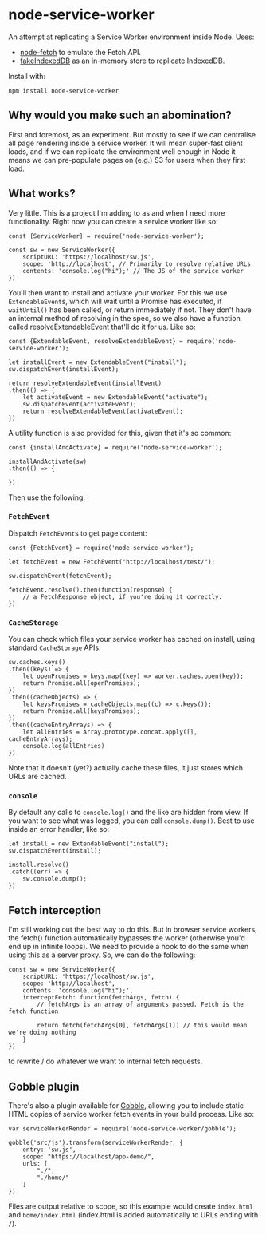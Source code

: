 # node-service-worker

An attempt at replicating a Service Worker environment inside Node. Uses:

 - [node-fetch](https://www.npmjs.com/package/node-fetch) to emulate the Fetch API.
 - [fakeIndexedDB](https://github.com/dumbmatter/fakeIndexedDB) as an in-memory store to
   replicate IndexedDB.

Install with:

    npm install node-service-worker

## Why would you make such an abomination?

First and foremost, as an experiment. But mostly to see if we can centralise
all page rendering inside a service worker. It will mean super-fast client loads,
and if we can replicate the environment well enough in Node it means we can
pre-populate pages on (e.g.) S3 for users when they first load.

## What works?

Very little. This is a project I'm adding to as and when I need more functionality.
Right now you can create a service worker like so:

    const {ServiceWorker} = require('node-service-worker');

    const sw = new ServiceWorker({
        scriptURL: 'https://localhost/sw.js',
        scope: 'http://localhost', // Primarily to resolve relative URLs
        contents: 'console.log("hi");' // The JS of the service worker
    })

You'll then want to install and activate your worker. For this we use `ExtendableEvent`s,
which will wait until a Promise has executed, if `waitUntil()` has been called, or return 
immediately if not. They don't have an internal method of resolving in the spec, so we also 
have a function called resolveExtendableEvent that'll do it for us. Like so:

    const {ExtendableEvent, resolveExtendableEvent} = require('node-service-worker');

    let installEvent = new ExtendableEvent("install");
    sw.dispatchEvent(installEvent);

    return resolveExtendableEvent(installEvent)
    .then(() => {
        let activateEvent = new ExtendableEvent("activate");
        sw.dispatchEvent(activateEvent);
        return resolveExtendableEvent(activateEvent);
    })

A utility function is also provided for this, given that it's so common:

    const {installAndActivate} = require('node-service-worker');

    installAndActivate(sw)
    .then(() => {

    })

Then use the following:

### `FetchEvent`

Dispatch `FetchEvent`s to get page content:

    const {FetchEvent} = require('node-service-worker');

    let fetchEvent = new FetchEvent("http://localhost/test/");

    sw.dispatchEvent(fetchEvent);

    fetchEvent.resolve().then(function(response) {
        // a FetchResponse object, if you're doing it correctly.
    })

### `CacheStorage`

You can check which files your service worker has cached on install, using standard
`CacheStorage` APIs:

    sw.caches.keys()
    .then((keys) => {
        let openPromises = keys.map((key) => worker.caches.open(key));
        return Promise.all(openPromises);
    })
    .then((cacheObjects) => {
        let keysPromises = cacheObjects.map((c) => c.keys());
        return Promise.all(keysPromises);
    })
    .then((cacheEntryArrays) => {
        let allEntries = Array.prototype.concat.apply([], cacheEntryArrays);
        console.log(allEntries)
    })

Note that it doesn't (yet?) actually cache these files, it just stores which URLs are
cached.

### `console`

By default any calls to `console.log()` and the like are hidden from view. If you want to
see what was logged, you can call `console.dump()`. Best to use inside an error handler, like so:

    let install = new ExtendableEvent("install");
    sw.dispatchEvent(install);

    install.resolve()
    .catch((err) => {
        sw.console.dump();
    })

## Fetch interception

I'm still working out the best way to do this. But in browser service workers, the fetch() function
automatically bypasses the worker (otherwise you'd end up in infinite loops). We need to provide a hook
to do the same when using this as a server proxy. So, we can do the following:

    const sw = new ServiceWorker({
        scriptURL: 'https://localhost/sw.js',
        scope: 'http://localhost',
        contents: 'console.log("hi");',
        interceptFetch: function(fetchArgs, fetch) {
            // fetchArgs is an array of arguments passed. Fetch is the fetch function

            return fetch(fetchArgs[0], fetchArgs[1]) // this would mean we're doing nothing
        }
    })

to rewrite / do whatever we want to internal fetch requests. 

## Gobble plugin

There's also a plugin available for [Gobble](https://github.com/gobblejs), allowing you
to include static HTML copies of service worker fetch events in your build process. Like so:

    var serviceWorkerRender = require('node-service-worker/gobble');
    
    gobble('src/js').transform(serviceWorkerRender, {
        entry: 'sw.js',
        scope: "https://localhost/app-demo/",
        urls: [
            "./",
            "./home/"
        ]
    })

Files are output relative to scope, so this example would create `index.html` and
`home/index.html` (index.html is added automatically to URLs ending with `/`).
